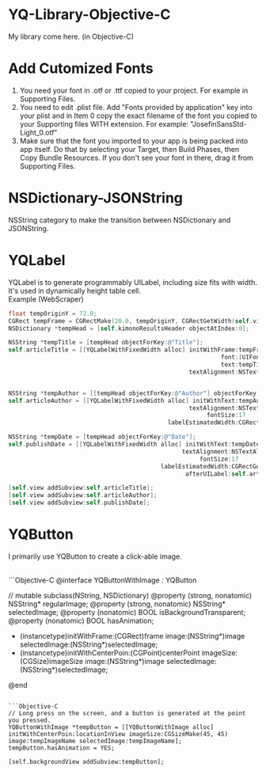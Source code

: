 YQ-Library-Objective-C
======================

My library come here. (in Objective-C)


Add Cutomized Fonts
======================

1. You need your font in .otf or .ttf copied to your project. For example in Supporting Files.
2. You need to edit .plist file. Add "Fonts provided by application" key into your plist and in Item 0 copy the exact filename of the font you copied to your Supporting files WITH extension. For example: "JosefinSansStd-Light_0.otf"
3. Make sure that the font you imported to your app is being packed into app itself. Do that by selecting your Target, then Build Phases, then Copy Bundle Resources. If you don't see your font in there, drag it from Supporting Files.


NSDictionary-JSONString
======================

NSString category to make the transition between NSDictionary and JSONString.


YQLabel
======================

YQLabel is to generate programmably UILabel, including size fits with width. It's used in dynamically height table cell.
<br>
Example (WebScraper)
```Objective-C
float tempOriginY = 72.0;
CGRect tempFrame = CGRectMake(20.0, tempOriginY, CGRectGetWidth(self.view.frame)-40.0, 1024.0);
NSDictionary *tempHead = [self.kimonoResultsHeader objectAtIndex:0];

NSString *tempTitle = [tempHead objectForKey:@"Title"];
self.articleTitle = [[YQLabelWithFixedWidth alloc] initWithFrame:tempFrame
                                                            font:[UIFont fontWithName:@"Georgia" size:20]
                                                            text:tempTitle
                                                   textAlignment:NSTextAlignmentLeft];


NSString *tempAuthor = [[tempHead objectForKey:@"Author"] objectForKey:@"text"];
self.articleAuthor = [[YQLabelWithFixedWidth alloc] initWithText:tempAuthor
                                                   textAlignment:NSTextAlignmentLeft
                                                        fontSize:17
                                             labelEstimatedWidth:CGRectGetWidth(self.view.frame) afterUILabel:self.articleTitle];

NSString *tempDate = [tempHead objectForKey:@"Date"];
self.publishDate = [[YQLabelWithFixedWidth alloc] initWithText:tempDate
                                                 textAlignment:NSTextAlignmentLeft
                                                      fontSize:17
                                           labelEstimatedWidth:CGRectGetWidth(self.view.frame)
                                                  afterUILabel:self.articleAuthor];

[self.view addSubview:self.articleTitle];
[self.view addSubview:self.articleAuthor];
[self.view addSubview:self.publishDate];
```

YQButton
======================
I primarily use YQButton to create a click-able image.

<br>
```Objective-C
@interface YQButtonWithImage : YQButton

// mutable subclass(NString, NSDictionary)
@property (strong, nonatomic) NSString* regularImage;
@property (strong, nonatomic) NSString* selectedImage;
@property (nonatomic) BOOL isBackgroundTransparent;
@property (nonatomic) BOOL hasAnimation;

- (instancetype)initWithFrame:(CGRect)frame image:(NSString*)image selectedImage:(NSString*)selectedImage;
- (instancetype)initWithCenterPoin:(CGPoint)centerPoint imageSize:(CGSize)imageSize image:(NSString*)image selectedImage:(NSString*)selectedImage;

@end

```

```Objective-C
// Long press on the screen, and a button is generated at the point you pressed.
YQButtonWithImage *tempButton = [[YQButtonWithImage alloc] initWithCenterPoin:locationInView imageSize:CGSizeMake(45, 45) image:tempImageName selectedImage:tempImageName];
tempButton.hasAnimation = YES;

[self.backgroundView addSubview:tempButton];
```
